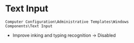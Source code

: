 # Text Input

`Computer Configuration\Administrative Templates\Windows Components\Text Input`

- Improve inking and typing recognition -> Disabled
